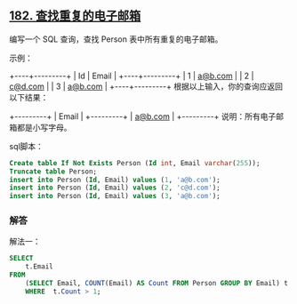 ## [182. 查找重复的电子邮箱](https://leetcode-cn.com/problems/duplicate-emails/)

编写一个 SQL 查询，查找 Person 表中所有重复的电子邮箱。

示例：

+----+---------+
| Id | Email   |
+----+---------+
| 1  | a@b.com |
| 2  | c@d.com |
| 3  | a@b.com |
+----+---------+
根据以上输入，你的查询应返回以下结果：

+---------+
| Email   |
+---------+
| a@b.com |
+---------+
说明：所有电子邮箱都是小写字母。

sql脚本：

```sql
Create table If Not Exists Person (Id int, Email varchar(255));
Truncate table Person;
insert into Person (Id, Email) values (1, 'a@b.com');
insert into Person (Id, Email) values (2, 'c@d.com');
insert into Person (Id, Email) values (3, 'a@b.com');
```

### 解答

解法一：

```sql
SELECT 
	t.Email 
FROM 
	(SELECT Email, COUNT(Email) AS Count FROM Person GROUP BY Email) t 
	WHERE  t.Count > 1;
```